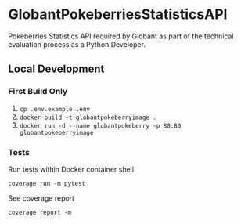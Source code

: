 # GlobantPokeberriesStatisticsAPI
Pokeberries Statistics API required by Globant as part of the technical evaluation process as a Python Developer.

## Local Development

### First Build Only
1. `cp .env.example .env`
2. `docker build -t globantpokeberryimage . `
3. `docker run -d --name globantpokeberry -p 80:80 globantpokeberryimage`

### Tests
Run tests within Docker container shell
```shell
coverage run -m pytest
```

See coverage report
```shell
coverage report -m
```